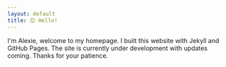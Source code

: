 ```yaml
---
layout: default
title: 😊 Hello!
---
```




I'm Alexie, welcome to my homepage. I built this website with Jekyll and GitHub Pages. The site is currently under development with updates coming. Thanks for your patience.




